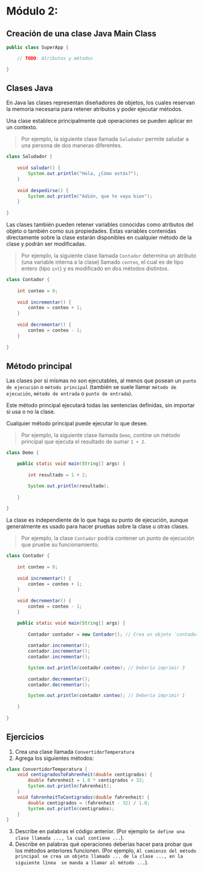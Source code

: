# Módulo 2:

## Creación de una clase Java Main Class

```java
public class SuperApp {

    // TODO: Atributos y métodos

}
```

## Clases Java

En Java las clases representan diseñadores de objetos, los cuales reservan la memoria necesaria para retener 
atributos y poder ejecutar métodos.

Una clase establece principalmente qué operaciones se pueden aplicar en un contexto.

> Por ejemplo, la siguiente clase llamada `Saludador` permite saludar a una persona de dos maneras diferentes.

```java
class Saludador {
    
    void saludar() {
        System.out.println("Hola, ¿Cómo estás?");
    }
    
    void despedirse() {
        System.out.println("Adión, que te vaya bien");
    }
    
}
```

Las clases también pueden retener variables conocidas como atributos del objeto o también como sus propiedades. 
Estas variables contenidas directamente sobre la clase estarán disponibles en cualquier método de la clase y podrán 
ser modificadas.

> Por ejemplo, la siguiente clase llamada `Contador` determina un atributo (una variable interna a la clase) llamado 
> `conteo`, el cual es de tipo entero (tipo `int`) y es modificado en dos métodos distintos.

```java
class Contador {
    
    int conteo = 0;
    
    void incrementar() {
        conteo = conteo + 1;
    }
    
    void decrementar() {
        conteo = conteo - 1;
    }
    
}
```

## Método principal

Las clases por si mísmas no son ejecutables, al menos que posean un `punto de ejecución` o `método principal` 
(también se suele llamar `método de ejecución`, `método de entrada` o `punto de entrada`).

Este método principal ejecutará todas las sentencias definidas, sin importar si usa o no la clase.

Cualquier método principal puede ejecutar lo que desee.

> Por ejemplo, la siguiente clase llamada `Demo`, contine un método principal que ejecuta el resultado de sumar `1 + 2`.

```java
class Demo {

    public static void main(String[] args) {
        
        int resultado = 1 + 2;

        System.out.println(resultado);
        
    }
    
}
```

La clase es independiente de lo que haga su punto de ejecución, aunque generalmente es usado para hacer pruebas 
sobre la clase u otras clases.

> Por ejemplo, la clase `Contador` podría contener un punto de ejecución que pruebe su funcionamiento.

```java
class Contador {
    
    int conteo = 0;
    
    void incrementar() {
        conteo = conteo + 1;
    }
    
    void decrementar() {
        conteo = conteo - 1;
    }

    public static void main(String[] args) {
        
        Contador contador = new Contador(); // Crea un objeto `contador` de la clase `Contador` 
        
        contador.incrementar();
        contador.incrementar();
        contador.incrementar();

        System.out.println(contador.conteo); // Debería imprimir 3
        
        contador.decrementar();
        contador.decrementar();

        System.out.println(contador.conteo); // Debería imprimir 1
        
    }
    
}
```

## Ejercicios

1. Crea una clase llamada `ConvertidorTemperatura`
2. Agrega los siguientes métodos:
```java
class ConvertidorTemperatura {
    void centigradosToFahrenheit(double centigrados) {
        double fahrenheit = 1.8 * centigrados + 32;
        System.out.println(fahrenheit);
    }
    void fahrenheitToCentigrados(double fahrenheit) {
        double centigrados = (fahrenheit - 32) / 1.8;
        System.out.println(centigrados);
    }
}
```
3. Describe en palabras el código anterior. (Por ejemplo `Se define una clase llamada ..., la cual contiene ...`).
4. Describe en palabras qué operaciones deberías hacer para probar que los métodos anteriores funcionen. (Por 
   ejemplo, `Al comienzo del método principal se crea un objeto llamado ... de la clase ..., en la siguiente línea 
   se manda a llamar al método ...`).
